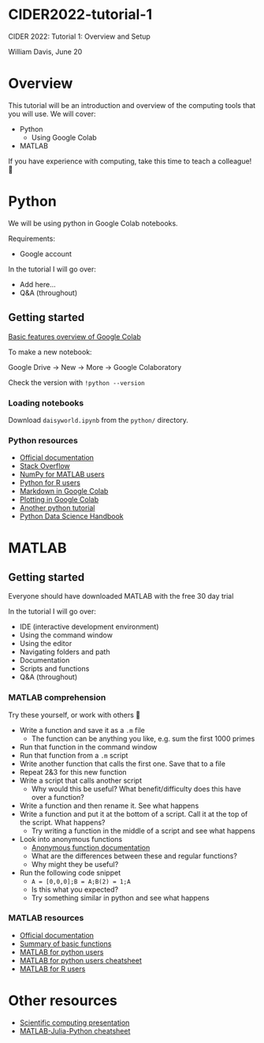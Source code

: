 # CIDER2022-tutorial-1
CIDER 2022: Tutorial 1: Overview and Setup

William Davis, June 20

# Overview

This tutorial will be an introduction and overview of the computing tools that you will use. We will cover:

 - Python
    - Using Google Colab
 - MATLAB

If you have experience with computing, take this time to teach a colleague! 🙂

# Python

We will be using python in Google Colab notebooks.

Requirements:
 - Google account

In the tutorial I will go over:
- Add here...
- Q&A (throughout)

## Getting started

[Basic features overview of Google Colab](https://colab.research.google.com/notebooks/basic_features_overview.ipynb)

To make a new notebook:

Google Drive -> New -> More -> Google Colaboratory

Check the version with `!python --version`

### Loading notebooks

Download `daisyworld.ipynb` from the `python/` directory.

### Python resources

- [Official documentation](https://docs.python.org/3.7/contents.html)
- [Stack Overflow](https://stackoverflow.com/)
- [NumPy for MATLAB users](https://numpy.org/doc/stable/user/numpy-for-matlab-users.html)
- [Python for R users](https://richardson.byu.edu/624/lpython/PythonforRusers.pdf)
- [Markdown in Google Colab](https://colab.research.google.com/notebooks/markdown_guide.ipynb)
- [Plotting in Google Colab](https://colab.research.google.com/notebooks/charts.ipynb)
- [Another python tutorial](https://colab.research.google.com/github/cs231n/cs231n.github.io/blob/master/python-colab.ipynb)
- [Python Data Science Handbook](https://jakevdp.github.io/PythonDataScienceHandbook/)

# MATLAB

## Getting started

Everyone should have downloaded MATLAB with the free 30 day trial

In the tutorial I will go over:
- IDE (interactive development environment)
- Using the command window
- Using the editor
- Navigating folders and path
- Documentation
- Scripts and functions
- Q&A (throughout)

### MATLAB comprehension

Try these yourself, or work with others 🙂
  - Write a function and save it as a `.m` file
      - The function can be anything you like, e.g. sum the first 1000 primes
  - Run that function in the command window
  - Run that function from a `.m` script
  - Write another function that calls the first one. Save that to a file
  - Repeat 2&3 for this new function
  - Write a script that calls another script
      - Why would this be useful? What benefit/difficulty does this have over a function?
  - Write a function and then rename it. See what happens
  - Write a function and put it at the bottom of a script. Call it at the top of the script. What happens?
      - Try writing a function in the middle of a script and see what happens
  - Look into anonymous functions
      - [Anonymous function documentation](https://www.mathworks.com/help/matlab/matlab_prog/anonymous-functions.html)
      - What are the differences between these and regular functions?
      - Why might they be useful?
  - Run the following code snippet
      - `A = [0,0,0];B = A;B(2) = 1;A`
      - Is this what you expected?
      - Try something similar in python and see what happens

### MATLAB resources

 - [Official documentation](https://www.mathworks.com/help/matlab/)
 - [Summary of basic functions](https://www.mathworks.com/content/dam/mathworks/fact-sheet/matlab-basic-functions-reference.pdf)
 - [MATLAB for python users](https://blogs.mathworks.com/student-lounge/2021/02/19/introduction-to-matlab-for-python-users/)
 - [MATLAB for python users cheatsheet](https://www.mathworks.com/content/dam/mathworks/fact-sheet/matlab-for-python-users-cheat-sheet.pdf)
 - [MATLAB for R users](https://cran.r-project.org/doc/contrib/Hiebeler-matlabR.pdf)

# Other resources

- [Scientific computing presentation]([https://docs.python.org/3.7/contents.html](https://posgeo.files.wordpress.com/2021/05/scientific-computing-languages.pdf))
- [MATLAB-Julia-Python cheatsheet](https://cheatsheets.quantecon.org/)

